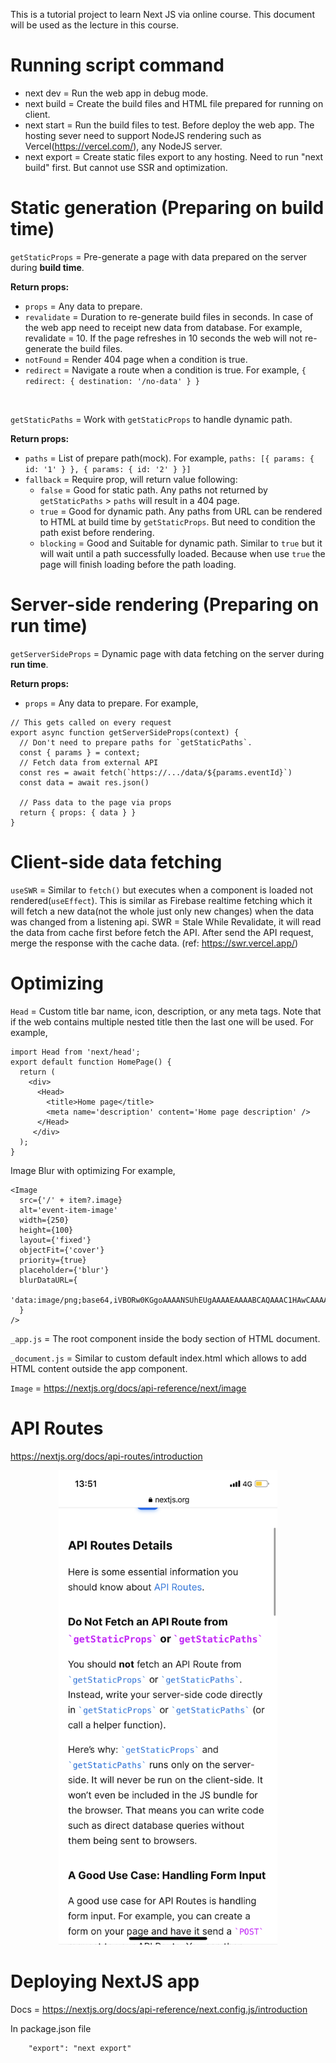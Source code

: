 This is a tutorial project to learn Next JS via online course. This document will be used as the lecture in this course.

# Running script command

- next dev = Run the web app in debug mode.
- next build = Create the build files and HTML file prepared for running on client.
- next start = Run the build files to test. Before deploy the web app. The hosting sever need to support NodeJS rendering such as Vercel(https://vercel.com/), any NodeJS server.
- next export = Create static files export to any hosting. Need to run "next build" first. But cannot use SSR and optimization.

# Static generation (Preparing on build time)

`getStaticProps` = Pre-generate a page with data prepared on the server during <b>build time</b>.

<b>Return props:</b>

- `props` = Any data to prepare.
- `revalidate` = Duration to re-generate build files in seconds. In case of the web app need to receipt new data from database.
  For example, revalidate = 10. If the page refreshes in 10 seconds the web will not re-generate the build files.
- `notFound` = Render 404 page when a condition is true.
- `redirect` = Navigate a route when a condition is true. For example, `{ redirect: { destination: '/no-data' } }`

<br/>

`getStaticPaths` = Work with `getStaticProps` to handle dynamic path.

<b>Return props:</b>

- `paths` = List of prepare path(mock). For example, `paths: [{ params: { id: '1' } }, { params: { id: '2' } }]`
- `fallback` = Require prop, will return value following:
  - `false` = Good for static path. Any paths not returned by `getStaticPaths` > `paths` will result in a 404 page.
  - `true` = Good for dynamic path. Any paths from URL can be rendered to HTML at build time by `getStaticProps`. But need to condition the path exist before rendering.
  - `blocking` = Good and Suitable for dynamic path. Similar to `true` but it will wait until a path successfully loaded. Because when use `true` the page will finish loading before the path loading.

# Server-side rendering (Preparing on run time)

`getServerSideProps` = Dynamic page with data fetching on the server during <b>run time</b>.

<b>Return props:</b>

- `props` = Any data to prepare.
  For example,

```
// This gets called on every request
export async function getServerSideProps(context) {
  // Don't need to prepare paths for `getStaticPaths`.
  const { params } = context;
  // Fetch data from external API
  const res = await fetch(`https://.../data/${params.eventId}`)
  const data = await res.json()

  // Pass data to the page via props
  return { props: { data } }
}
```

# Client-side data fetching

`useSWR` = Similar to `fetch()` but executes when a component is loaded not rendered(`useEffect`). This is similar as Firebase realtime fetching which it will fetch a new data(not the whole just only new changes) when the data was changed from a listening api.
SWR = Stale While Revalidate, it will read the data from cache first before fetch the API. After send the API request, merge the response with the cache data. (ref: https://swr.vercel.app/)

# Optimizing

`Head` = Custom title bar name, icon, description, or any meta tags. Note that if the web contains multiple nested title then the last one will be used.
For example,

```
import Head from 'next/head';
export default function HomePage() {
  return (
    <div>
      <Head>
        <title>Home page</title>
        <meta name='description' content='Home page description' />
      </Head>
     </div>
  );
}
```

Image Blur with optimizing
For example,

```
<Image
  src={'/' + item?.image}
  alt='event-item-image'
  width={250}
  height={100}
  layout={'fixed'}
  objectFit={'cover'}
  priority={true}
  placeholder={'blur'}
  blurDataURL={
    'data:image/png;base64,iVBORw0KGgoAAAANSUhEUgAAAAEAAAABCAQAAAC1HAwCAAAAC0lEQVR42mP8Xg8AAnMBeJQW2OIAAAAASUVORK5CYII='
  }
/>
```

`_app.js` = The root component inside the body section of HTML document.

`_document.js` = Similar to custom default index.html which allows to add HTML content outside the app component.

`Image` = https://nextjs.org/docs/api-reference/next/image

# API Routes

https://nextjs.org/docs/api-routes/introduction

<p align="center">
  <img src="https://github.com/apiwathantrakool/nextjs-tutorial/blob/main/readmeAssets/api-routes-details.png?raw=true" width="350" title="hover text">
 </p>

# Deploying NextJS app

Docs = https://nextjs.org/docs/api-reference/next.config.js/introduction

In package.json file

```
    "export": "next export"
```
